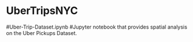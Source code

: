 # UberTripsNYC
#Uber-Trip-Dataset.ipynb
#Jupyter notebook that provides spatial analysis on the Uber Pickups Dataset.
